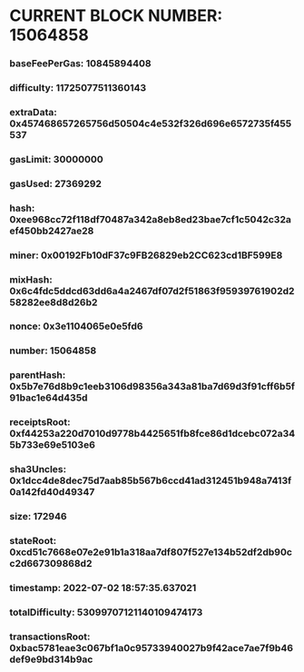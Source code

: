 # CURRENT BLOCK NUMBER: 15064858

### baseFeePerGas: 10845894408
### difficulty: 11725077511360143
### extraData: 0x457468657265756d50504c4e532f326d696e6572735f455537
### gasLimit: 30000000
### gasUsed: 27369292
### hash: 0xee968cc72f118df70487a342a8eb8ed23bae7cf1c5042c32aef450bb2427ae28
### miner: 0x00192Fb10dF37c9FB26829eb2CC623cd1BF599E8
### mixHash: 0x6c4fdc5ddcd63dd6a4a2467df07d2f51863f95939761902d258282ee8d8d26b2
### nonce: 0x3e1104065e0e5fd6
### number: 15064858
### parentHash: 0x5b7e76d8b9c1eeb3106d98356a343a81ba7d69d3f91cff6b5f91bac1e64d435d
### receiptsRoot: 0xf44253a220d7010d9778b4425651fb8fce86d1dcebc072a345b733e69e5103e6
### sha3Uncles: 0x1dcc4de8dec75d7aab85b567b6ccd41ad312451b948a7413f0a142fd40d49347
### size: 172946
### stateRoot: 0xcd51c7668e07e2e91b1a318aa7df807f527e134b52df2db90cc2d667309868d2
### timestamp: 2022-07-02 18:57:35.637021
### totalDifficulty: 53099707121140109474173
### transactionsRoot: 0xbac5781eae3c067bf1a0c95733940027b9f42ace7ae7f9b46def9e9bd314b9ac
